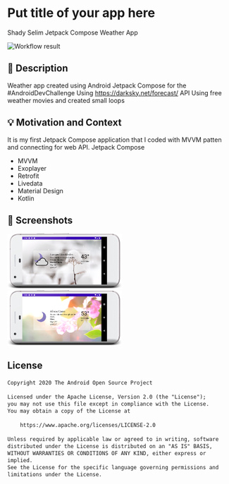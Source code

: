 # Put title of your app here
Shady Selim Jetpack Compose Weather App
<!--- Replace <OWNER> with your Github Username and <REPOSITORY> with the name of your repository. -->
<!--- You can find both of these in the url bar when you open your repository in github. -->
![Workflow result](https://github.com/Shady-Selim/android-dev-challenge-compose-week4/workflows/Check/badge.svg)


## :scroll: Description
Weather app created using Android Jetpack Compose for the #AndroidDevChallenge
Using https://darksky.net/forecast/ API
Using free weather movies and created small loops


## :bulb: Motivation and Context
It is my first Jetpack Compose application that I coded with MVVM patten and connecting for web API.
Jetpack Compose
 - MVVM
 - Exoplayer
 - Retrofit
 - Livedata
 - Material Design
 - Kotlin

## :camera_flash: Screenshots
<img src="/results/screenshot_1.png" width="260">&emsp;<img src="/results/screenshot_2.png" width="260">

## License
```
Copyright 2020 The Android Open Source Project

Licensed under the Apache License, Version 2.0 (the "License");
you may not use this file except in compliance with the License.
You may obtain a copy of the License at

    https://www.apache.org/licenses/LICENSE-2.0

Unless required by applicable law or agreed to in writing, software
distributed under the License is distributed on an "AS IS" BASIS,
WITHOUT WARRANTIES OR CONDITIONS OF ANY KIND, either express or implied.
See the License for the specific language governing permissions and
limitations under the License.
```